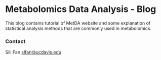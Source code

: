 # Metabolomics Data Analysis - Blog

This blog contains tutorial of MetDA website and some explanation of statistical analysis methods that are commonly used in metabolomics.

### Contact
Sili Fan
slfan@ucdavis.edu
